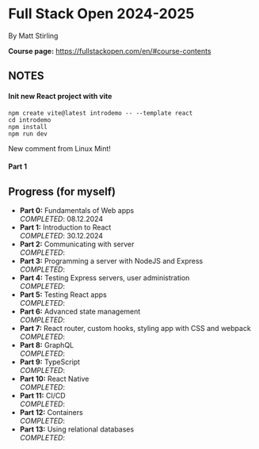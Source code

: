 # Full Stack Open 2024-2025
By Matt Stirling

**Course page:** https://fullstackopen.com/en/#course-contents

## NOTES

#### Init new React project with vite

```
npm create vite@latest introdemo -- --template react
cd introdemo
npm install
npm run dev
```

New comment from Linux Mint!


#### Part 1



## Progress (for myself)

- **Part 0:** Fundamentals of Web apps \
    *COMPLETED*: 08.12.2024
- **Part 1:** Introduction to React \
    *COMPLETED*: 30.12.2024
- **Part 2:** Communicating with server \
    *COMPLETED*:
- **Part 3:** Programming a server with NodeJS and Express \
    *COMPLETED*:
- **Part 4:** Testing Express servers, user administration \
    *COMPLETED*:
- **Part 5:** Testing React apps \
    *COMPLETED*:
- **Part 6:** Advanced state management \
    *COMPLETED*:
- **Part 7:** React router, custom hooks, styling app with CSS and webpack \
    *COMPLETED*:
- **Part 8:** GraphQL \
    *COMPLETED*:
- **Part 9:** TypeScript \
    *COMPLETED*:
- **Part 10:** React Native \
    *COMPLETED*:
- **Part 11:** CI/CD \
    *COMPLETED*:
- **Part 12:** Containers \
    *COMPLETED*:
- **Part 13:** Using relational databases \
    *COMPLETED*:
